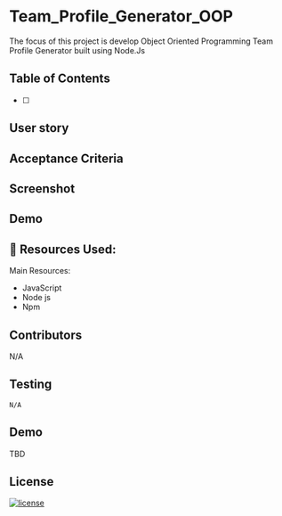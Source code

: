 # Team_Profile_Generator_OOP
The focus of this project is develop Object Oriented Programming Team Profile Generator built using Node.Js

## Table of Contents

-[  ]

## User story 


## Acceptance Criteria


## Screenshot


## Demo

## :floppy_disk: Resources Used:
Main Resources:
- JavaScript
- Node js
- Npm

## Contributors
N/A
## Testing
```
N/A
```
## Demo
TBD

## License

[![license](https://img.shields.io/badge/license-MIT-blue)](https://shields.io)
